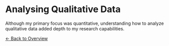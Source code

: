 # Analysing Qualitative Data

Although my primary focus was quantitative, understanding how to analyze qualitative data added depth to my research capabilities.

[← Back to Overview](index.md)
